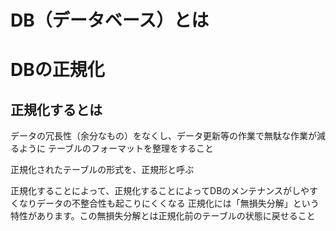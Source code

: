 # DB（データベース）とは


# DBの正規化

## 正規化するとは
データの冗長性（余分なもの）をなくし、データ更新等の作業で無駄な作業が減るように
テーブルのフォーマットを整理をすること

正規化されたテーブルの形式を、正規形と呼ぶ

正規化することによって、正規化することによってDBのメンテナンスがしやすくなりデータの不整合性も起こりにくくなる
正規化には「無損失分解」という特性があります。この無損失分解とは正規化前のテーブルの状態に戻せること
